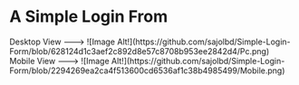 <h1>A Simple Login From</h1>
Desktop View --->
![Image Alt!](https://github.com/sajolbd/Simple-Login-Form/blob/628124d1c3aef2c892d8e57c8708b953ee2842d4/Pc.png)
Mobile View --->
![Image Alt!](https://github.com/sajolbd/Simple-Login-Form/blob/2294269ea2ca4f513600cd6536af1c38b4985499/Mobile.png)
